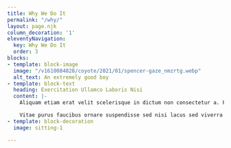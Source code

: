 ```yaml
---
title: Why We Do It
permalink: "/why/"
layout: page.njk
column_decoration: '1'
eleventyNavigation:
  key: Why We Do It
  order: 3
blocks:
- template: block-image
  image: "/v1610084828/coyote/2021/01/spencer-gaze_nmzrtg.webp"
  alt_text: An extremely good boy
- template: block-text
  heading: Exercitation Ullamco Laboris Nisi
  content: |-
    Aliquam etiam erat velit scelerisque in dictum non consectetur a. Fames ac turpis egestas integer eget aliquet nibh praesent. Lectus nulla at volutpat diam ut venenatis tellus in metus. Tellus pellentesque eu tincidunt tortor aliquam nulla facilisi cras. Mattis aliquam faucibus purus in massa tempor. Diam ut venenatis tellus in metus. Enim sed faucibus turpis in eu mi bibendum. Nullam vehicula ipsum a arcu. At tempor commodo ullamcorper a. Adipiscing tristique risus nec feugiat in. Netus et malesuada fames ac. Augue mauris augue neque gravida in fermentum et sollicitudin. Morbi tristique senectus et netus et malesuada fames ac. Faucibus interdum posuere lorem ipsum. Amet venenatis urna cursus eget nunc scelerisque viverra mauris in. Sem et tortor consequat id porta nibh venenatis cras. Quis lectus nulla at volutpat.

    Vitae purus faucibus ornare suspendisse sed nisi lacus sed viverra. Est ante in nibh mauris cursus mattis molestie. Mattis enim ut tellus elementum. Justo donec enim diam vulputate ut pharetra sit amet aliquam.
- template: block-decoration
  image: sitting-1

---
```

